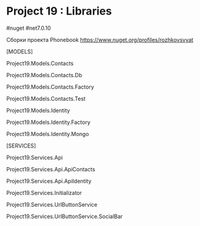 # Project 19 : Libraries
#nuget #net7.0.10

Сборки проекта Phonebook https://www.nuget.org/profiles/rozhkovsvyat

[MODELS]

Project19.Models.Contacts

Project19.Models.Contacts.Db

Project19.Models.Contacts.Factory

Project19.Models.Contacts.Test

Project19.Models.Identity

Project19.Models.Identity.Factory

Project19.Models.Identity.Mongo

[SERVICES]

Project19.Services.Api

Project19.Services.Api.ApiContacts

Project19.Services.Api.ApiIdentity

Project19.Services.Initializator

Project19.Services.UrlButtonService

Project19.Services.UrlButtonService.SocialBar
